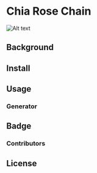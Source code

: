 # Chia Rose Chain


![Alt text](https://github.com/snight1983/chia-rosechain/blob/main/chia-blockchain-gui/src/assets/img/chia.png)

## Background
## Install
## Usage
### Generator
## Badge
### Contributors
## License





